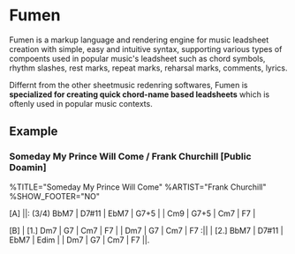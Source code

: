 # Fumen

Fumen is a markup language and rendering engine for music leadsheet creation with simple, easy and intuitive syntax, supporting various types of compoents used in popular music's leadsheet such as chord symbols, rhythm slashes, rest marks, repeat marks, reharsal marks, comments, lyrics. 

Differnt from the other sheetmusic redenring softwares, Fumen is **specialized for creating quick chord-name based leadsheets** which is oftenly used in popular music contexts.


## Example

###  Someday My Prince Will Come / Frank Churchill [Public Doamin]

<!-- fumen:start -->
%TITLE="Someday My Prince Will Come"
%ARTIST="Frank Churchill"
%SHOW_FOOTER="NO"

[A]
||: (3/4) BbM7 | D7#11 | EbM7 | G7+5 |
| Cm9 | G7+5 | Cm7 | F7 |

[B]
| [1.] Dm7 | G7 | Cm7 | F7 |
| Dm7 | G7 | Cm7 | F7 :||
| [2.] BbM7 | D7#11 | EbM7 | Edim |
| Dm7 | G7 | Cm7 | F7 ||.
<!-- fumen:end -->
